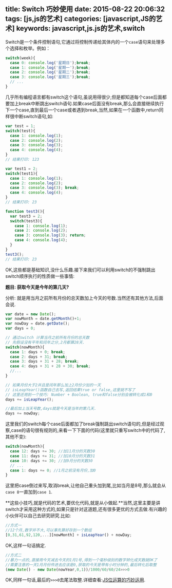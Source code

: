 title: Switch 巧妙使用
date: 2015-08-22 20:06:32
tags: [js,js的艺术]
categories: [javascript,JS的艺术]
keywords: javascript,js.js的艺术,switch
---

Switch是一个条件控制语句,它通过将控制传递给其体内的一个`case`语句来处理多个选择和枚举。例如：
```js
switch(week){
  case 0: console.log('星期日');break;
  case 1: console.log('星期一');break;
  case 2: console.log('星期二');break;
  case 3: console.log('星期三');break;
  // ...
}
```

<!--more-->

几乎所有编程语言都有switch这个语句,虽说用得很少,但是都知道每个case后面都要加上break中断跳出switch语句.如果case后面没有break,那么会直接继续执行下一个case,直到最后一个case或者遇到break,当然,如果在一个函数中,return同样很中断switch语句,如:
```js
var test = 1;
switch(test){  
  case 1: console.log(1); 
  case 2: console.log(2);
  case 3: console.log(3);
  case 4: console.log(4);
}
// 结果打印: 123

var test1 = 2;
switch(test1){  
  case 1: console.log(1); 
  case 2: console.log(2);
  case 3: console.log(3); break;
  case 4: console.log(4);
}
// 结果打印: 23

function test3(){
  var test3 = 2;
  switch(test3){   
    case 1: console.log(1); 
    case 2: console.log(2);
    case 3: console.log(3); return;
    case 4: console.log(4);
  }
}
test3();
// 结果打印: 23
```
OK,这些都是基础知识,没什么乐趣.接下来我们可以利用switch的不强制跳出switch顺序执行的性质做一些事情:

**题目: 获取今天是今年的第几天?**

分析: 就是用当月之前所有月份的总天数加上今天的号数.当然还有其他方法,后面会说.

```js
var date = new Date();
var nowMonth = date.getMonth()+1;
var nowDay = date.getDate();
var days = 0;

// 通过switch 计算当月之前所有月份的总天数
// 先假设没有平年和闰年之分,2月都算28天.
switch(nowMonth){
  case 1: days + 0; break;
  case 2: days + 31; break;
  case 3: days + 31 + 28; break;
  case 4: days + 31 + 28 + 30; break;
  //...
}

// 如果月份大于2并且是闰年那么加上2月份少加的一天
// isLeapYear()函数自己去写,返回结果true or false,这里就不写了
// 这里还用到一个技巧: Number + Boolean, true和false分别会被转化成1和0
days += isLeapYear();

//最后加上当天号数,days就是今天是当年的第几天.
days += nowDay;
```

这里我们的switch每个case后面都加了break强制跳出switch语句的,但是经过观察,case的语句很有规则的,来看一下下面的代码(这里就只重写switch中的代码了,其他不变):
```js
switch(nowMonth){
  case 12: days += 30; //加11月分的天数30
  case 11: days += 31; //加10月分的天数31
  case 10: days += 30; //加9月分的天数30
  // ...
  case 1: days += 0; //1月之前没有月份,加0
}
```
这里把case倒过来写,取消break,让他自己重头加到尾,比如当月是8号,那么就会从`case 8`一直加到`case 1`.

**这些小技巧,就是代码的艺术,要优化代码,就是从小做起.**当然,这里主要是讲switch才采用这种方式的,如果只是针对这道题,还有很多更优的方式去做.有兴趣的小伙伴可以自己去研究研究.比如:
```js
//方式一
//12个月,数字并不大,可以事先算好存到一个数组
[0,31,61,92,120,...][nowMonth] + isLeapYear() + nowDay;
```
OK,这样一句话搞定.
```js
//方式二
//暴力一点的,直接用今天减去今天的1月1号,得到一个毫秒级别的数字转化成天数就OK了
//需要注意的一天1月月份传进去应该是0,获取的今天是带有小时分钟的,最后转化后取整
(new Date() - new Date(nowYear,0,1))/1000/60/60/24>>>0
```
OK,同样一句话,最后的`>>>0`去尾法取整.详细查看:[JS位运算的巧妙运用](/2015/08/10/js-bit-operation/).